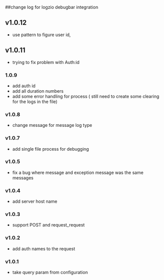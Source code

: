 ##change log for logzio debugbar integration

## v1.0.12
- use pattern to figure user id,

## v1.0.11
- trying to fix problem with Auth:id

### 1.0.9
  - add auth id
  - add all duration numbers
  - add some error handling for process ( still need to create some clearing for the logs in the file)

### v1.0.8
- change message for message log type

### v1.0.7
- add single file process for debugging 

### v1.0.5
- fix a bug where message and exception message was the same messages

### v1.0.4
- add server host name

### v1.0.3
- support POST and request_request

### v1.0.2
- add auth names to the request

### v1.0.1
- take query param from configuration

